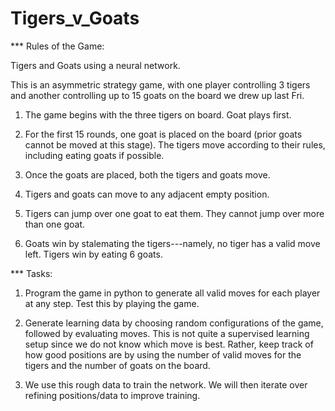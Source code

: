 # Tigers_v_Goats

*** Rules of the Game:

Tigers and Goats using a neural network.

This is an asymmetric strategy game, with one player controlling 3 tigers and another controlling up to 15 goats on the board we drew up last Fri.

1. The game begins with the three tigers on board. Goat plays first.

2. For the first 15 rounds, one goat is placed on the board (prior goats cannot be moved at this stage). The tigers move according to their rules, including eating goats if possible.

3. Once the goats are placed, both the tigers and goats move.

4. Tigers and goats can move to any adjacent empty position.

5. Tigers can jump over one goat to eat them. They cannot jump over more than one goat.

6. Goats win by stalemating the tigers---namely, no tiger has a valid move left. Tigers win by eating 6 goats.

*** Tasks:

1. Program the game in python to generate all valid moves for each player at any step. Test this by playing the game.

2. Generate learning data by choosing random configurations of the game, followed by evaluating moves. This is not
   quite a supervised learning setup since we do not know which move is best. Rather, keep track of how good positions
   are by using the number of valid moves for the tigers and the number of goats on the board.

3. We use this rough data to train the network. We will then iterate over refining positions/data to improve training.